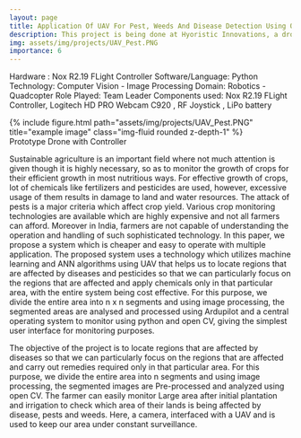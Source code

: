 ```yaml
---
layout: page
title: Application Of UAV For Pest, Weeds And Disease Detection Using Open Computer Vision
description: This project is being done at Hyoristic Innovations, a drone research startup at Chennai.
img: assets/img/projects/UAV_Pest.PNG
importance: 6
---
```


Hardware : Nox R2.19 FLight Controller
Software/Language: Python
Technology: Computer Vision - Image Processing
Domain: Robotics - Quadcopter
Role Played: Team Leader
Components used: Nox R2.19 FLight Controller, Logitech HD PRO Webcam C920 , RF Joystick , LiPo battery

<div class="row justify-content-sm-center">
    <div class="col-sm-8 mt-3 mt-md-0">
        {% include figure.html path="assets/img/projects/UAV_Pest.PNG" title="example image" class="img-fluid rounded z-depth-1" %}
    </div>
</div>
<div class="caption">
     Prototype Drone with Controller
</div>

Sustainable agriculture is an important field where not much attention is given though it is highly necessary, so as to monitor the growth of crops for their efficient
growth in most nutritious ways. For effective growth of crops, lot of chemicals like fertilizers and pesticides are used, however, excessive usage of them results in damage to land and water resources. The attack of pests is a major criteria which affect crop yield. Various crop monitoring technologies are available which are highly expensive and not all farmers can afford. Moreover in India, farmers are not capable of understanding the operation and handling of such sophisticated technology. In this paper, we propose a system which is cheaper and easy to operate with multiple application. The proposed system uses a technology which utilizes machine learning and ANN algorithms using UAV that helps us to locate regions that are affected by diseases and pesticides so that we can particularly focus on the regions that are affected and apply chemicals only in that particular area, with the entire system being cost effective. For this purpose, we divide the entire area into n x n segments and using image processing, the segmented areas are analysed and processed using Ardupilot and a central operating system to monitor using python and open CV, giving the simplest user interface for monitoring purposes.

The objective of the project is to locate regions that are affected by diseases so that we can particularly focus on the regions that are affected and carry out remedies required only in that particular area. For this purpose, we divide the entire area into n segments and using image processing, the segmented images are Pre-processed  and analyzed using open CV. The farmer can easily monitor Large area after initial plantation and irrigation to check which area of their lands is being affected by disease, pests and weeds. Here, a camera, interfaced with  a UAV and is used to keep our area under constant surveillance.
